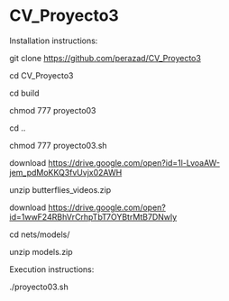 # CV_Proyecto3

Installation instructions:

git clone https://github.com/perazad/CV_Proyecto3

cd CV_Proyecto3

cd build

chmod 777 proyecto03

cd ..

chmod 777 proyecto03.sh

download https://drive.google.com/open?id=1l-LvoaAW-jem_pdMoKKQ3fvUvjx02AWH

unzip butterflies_videos.zip

download https://drive.google.com/open?id=1wwF24RBhVrCrhpTbT7OYBtrMtB7DNwly

cd nets/models/

unzip models.zip

Execution instructions:

./proyecto03.sh
